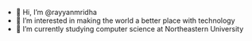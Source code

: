- 👋 Hi, I’m @rayyanmridha
- 👀 I’m interested in making the world a better place with technology
- 🌱 I’m currently studying computer science at Northeastern University

<!---
rayyanmridha/rayyanmridha is a ✨ special ✨ repository because its `README.md` (this file) appears on your GitHub profile.
You can click the Preview link to take a look at your changes.
--->
